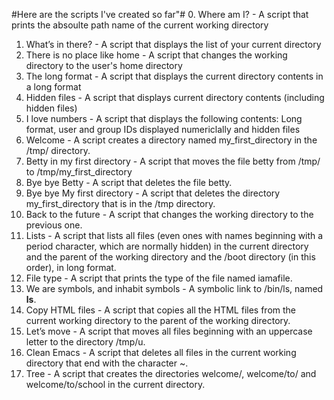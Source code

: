  #Here are the scripts I've created so far"#
0. Where am I? - A script that prints the absoulte path name of the current working directory 
1. What’s in there? - A script that displays the list of your current directory 
2. There is no place like home - A script that changes the working directory to the user's home directory 
3. The long format - A script that displays the current directory contents in a long format 
4. Hidden files - A script that displays current directory contents (including hidden files) 
5. I love numbers - A script that displays the following contents: Long format, user and group IDs displayed numericlally and hidden files
6. Welcome - A script creates a directory named my_first_directory in the /tmp/ directory.
7. Betty in my first directory - A script that moves the file betty from /tmp/ to /tmp/my_first_directory
8. Bye bye Betty - A script that deletes the file betty.
9. Bye bye My first directory - A script that deletes the directory my_first_directory that is in the /tmp directory.
10. Back to the future - A script that changes the working directory to the previous one.
11. Lists - A script that lists all files (even ones with names beginning with a period character, which are normally hidden) in the current directory and the parent of the working directory and the /boot directory (in this order), in long format.
12. File type - A script that prints the type of the file named iamafile.
13. We are symbols, and inhabit symbols - A symbolic link to /bin/ls, named __ls__.
14. Copy HTML files - A script that copies all the HTML files from the current working directory to the parent of the working directory.
15. Let’s move - A script that moves all files beginning with an uppercase letter to the directory /tmp/u.
16. Clean Emacs - A script that deletes all files in the current working directory that end with the character ~.
17. Tree - A script that creates the directories welcome/, welcome/to/ and welcome/to/school in the current directory.
